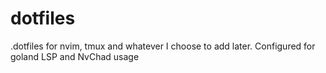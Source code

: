 # dotfiles


.dotfiles for nvim, tmux and whatever I choose to add later.
Configured for goland LSP and NvChad usage
